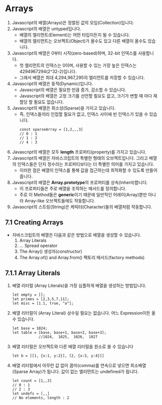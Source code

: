 # Arrays

1. Javascript의 배열(Arrays)은 정렬된 값의 모임(Collection)입니다.
2. Javascript의 배열은 untyped입니다.
   - 배열의 엘리먼트(Element)는 어떤 타입이든지 될 수 있습니다.
   - 배열의 엘리먼트는 오브젝트(Object)가 올수도 있고 다른 배열이 올수도 있습니다.
3. Javascript의 배열은 0부터 시작(zero-based)하며, 32-bit 인덱스를 사용합니다.
   - 첫 엘리먼트의 인덱스는 0이며, 사용할 수 있는 가장 높은 인덱스는 4294967294(2^32-2)입니다.
   - 그래서 배열은 최대 4,294,967,295의 엘리먼트를 저장할 수 있습니다.
4. Javascript의 배열은 동적(Dynamic)입니다.
   - Javascript의 배열은 필요한 만큼 증가, 감소할 수 있습니다.
   - Javascript의 배열은 고정 크기를 선언할 필요도 없고, 크기가 변할 때 마다 재할당 할 필요도 없습니다.
5. Javascript의 배열은 희소성(Sparse)을 가지고 있습니다.
   - 즉, 인덱스들끼리 인접할 필요가 없고, 인덱스 사이에 빈 인덱스가 있을 수 있습니다.
     ```
     const sparseArray = [1,2,,,3]
     // 0 : 1
     // 1 : 2
     // 4 : 3
     ```
6. Javascript의 배열은 모두 **length** 프로퍼티(property)를 가지고 있습니다.
7. Javascript의 배열은 자바스크립트의 특별한 형태의 오브젝트입니다. 그리고 배열의 인덱스들은 단지 정수라는 프로퍼티보다는 더 특별한 의미를 가지고 있습니다.
   - 이러한 점은 배열이 인덱스를 통해 값을 접근하는데 최적화할 수 있도록 만들어 줍니다.
8. Javascript의 배열은 **Array.prototype**의 프로퍼티를 상속(Inherit)합니다.
   - 이 프로퍼티들은 주로 배열을 조작하는 매서드를 정의합니다.
   - 주로 이 Method들은 **generic**이기 때문에 일반적인 어레이(Array)뿐만 아니라 Array-like 오브젝트들에도 작동합니다.
9. Javascript의 스트링(String)은 케릭터(Character)들의 배열처럼 작동합니다.

## 7.1 Creating Arrays

- 자바스크립트의 배열은 다음과 같은 방법으로 배열을 생성할 수 있습니다.
  1.  Array Literals
  2.  ... Spread operator
  3.  The Array() 생성자(constructor)
  4.  The Array.of() and Array.from() 팩토리 매서드(factory methods)

## 7.1.1 Array Literals

1.  배열 리터럴 (Array Literals)을 가장 심플하게 배열을 생성하는 방법입니다.
    ```
    let empty = [];
    let primes = [2,3,5,7,11];
    let misc = [1.1, true, "a"];
    ```
2.  배열 리터럴이 (Array Literal) 상수일 필요는 없습니다. 어느 Expression이든 올 수 있습니다.
    ```
    let base = 1024;
    let table = [base, base+1, base+2, base+3];
                //1024,  1025,  1026,  1027
    ```
3.  배열 리터럴은 오브젝트와 다른 배열 리터럴을 원소로 쓸 수 있습니다
    ```
    let b = [[1, {x:1, y:2}], [2, {x:3, y:4}]]
    ```
4.  배열 리터럴에서 아무런 값 없이 콤마(comma)를 연속으로 넣으면 희소배열(Sparse Array)가 됩니다. 값이 없는 엘리먼트는 undefined가 됩니다.
    ```
    let count = [1,,3]
    // 0 : 1
    // 2 : 3
    let undefs = [,,]
    // No elements, length : 2
    ```
